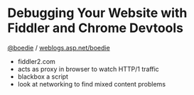 #  Debugging Your Website with Fiddler and Chrome Devtools

[@boedie](https://twitter.com/boedie) / [weblogs.asp.net/boedie](https://weblogs.asp.net/boedie)

* fiddler2.com
* acts as proxy in browser to watch HTTP/1 traffic
* blackbox a script
* look at networking to find mixed content problems
